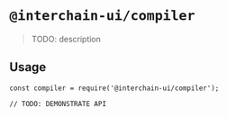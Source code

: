 # `@interchain-ui/compiler`

> TODO: description

## Usage

```
const compiler = require('@interchain-ui/compiler');

// TODO: DEMONSTRATE API
```
